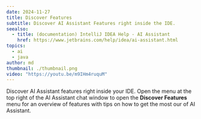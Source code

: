 ```yaml
---
date: 2024-11-27
title: Discover Features
subtitle: Discover AI Assistant Features right inside the IDE.
seealso:
  - title: (documentation) IntelliJ IDEA Help - AI Assistant
    href: https://www.jetbrains.com/help/idea/ai-assistant.html
topics:
  - ai
  - java
author: md
thumbnail: ./thumbnail.png
video: "https://youtu.be/m9IHm4ruquM"
---
```


Discover AI Assistant features right inside your IDE. Open the menu at the top right of the AI Assistant chat window to open the **Discover Features** menu for an overview of features with tips on how to get the most our of AI Assistant.
